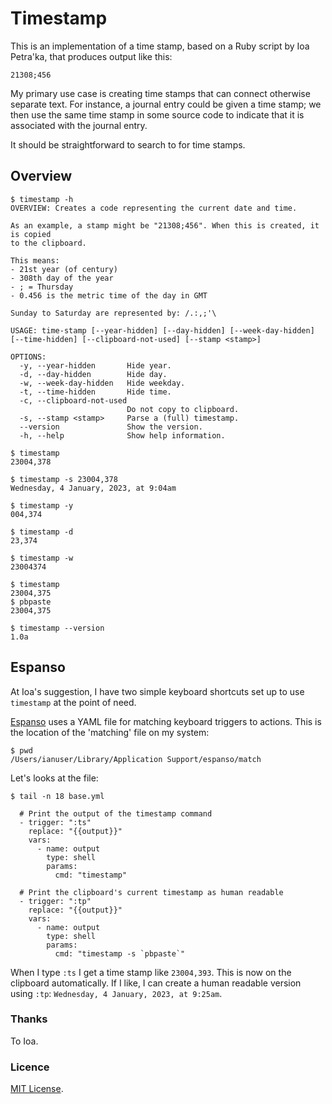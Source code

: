 #  Timestamp

This is an implementation of a time stamp, based on a Ruby script by Ioa Petra'ka, that produces output like this:

`21308;456`

My primary use case is creating time stamps that can connect otherwise separate text. For instance, a journal entry could be given a time stamp; we then use the same time stamp in some source code to indicate that it is associated with the journal entry.

It should be straightforward to search to for time stamps.

## Overview

```
$ timestamp -h
OVERVIEW: Creates a code representing the current date and time.

As an example, a stamp might be "21308;456". When this is created, it is copied
to the clipboard.

This means:
- 21st year (of century)
- 308th day of the year
- ; = Thursday
- 0.456 is the metric time of the day in GMT

Sunday to Saturday are represented by: /.:,;'\

USAGE: time-stamp [--year-hidden] [--day-hidden] [--week-day-hidden] [--time-hidden] [--clipboard-not-used] [--stamp <stamp>]

OPTIONS:
  -y, --year-hidden       Hide year.
  -d, --day-hidden        Hide day.
  -w, --week-day-hidden   Hide weekday.
  -t, --time-hidden       Hide time.
  -c, --clipboard-not-used
                          Do not copy to clipboard.
  -s, --stamp <stamp>     Parse a (full) timestamp.
  --version               Show the version.
  -h, --help              Show help information.
```

```
$ timestamp
23004,378
```

```
$ timestamp -s 23004,378
Wednesday, 4 January, 2023, at 9:04am
```

```
$ timestamp -y
004,374
```

```
$ timestamp -d
23,374
```

```
$ timestamp -w
23004374
```

```
$ timestamp
23004,375
$ pbpaste
23004,375
```

```
$ timestamp --version
1.0a
```

## Espanso

At Ioa's suggestion, I have two simple keyboard shortcuts set up to use `timestamp` at the point of need.

[Espanso](https://espanso.org/) uses a YAML file for matching keyboard triggers to actions. This is the location of the 'matching' file on my system:

```
$ pwd
/Users/ianuser/Library/Application Support/espanso/match
```

Let's looks at the file:

```
$ tail -n 18 base.yml

  # Print the output of the timestamp command
  - trigger: ":ts"
    replace: "{{output}}"
    vars:
      - name: output
        type: shell
        params:
          cmd: "timestamp"

  # Print the clipboard's current timestamp as human readable
  - trigger: ":tp"
    replace: "{{output}}"
    vars:
      - name: output
        type: shell
        params:
          cmd: "timestamp -s `pbpaste`"
```

When I type `:ts` I get a time stamp like `23004,393`. This is now on the clipboard automatically. If I like, I can create a human readable version using `:tp`: `Wednesday, 4 January, 2023, at 9:25am`.

### Thanks

To Ioa.

### Licence

[MIT License](https://opensource.org/licenses/MIT).
